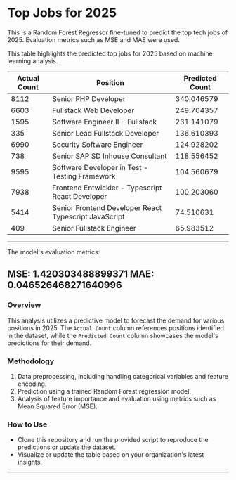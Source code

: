 # Top Jobs for 2025

This is a Random Forest Regressor fine-tuned to predict the top tech jobs of 2025. Evaluation metrics such as MSE and MAE were used. 

This table highlights the predicted top jobs for 2025 based on machine learning analysis.

| **Actual Count** | **Position**                                          | **Predicted Count**   |
|-------------------|------------------------------------------------------|------------------------|
| 8112             | Senior PHP Developer                                  | 340.046579             |
| 6603             | Fullstack Web Developer                               | 249.704357             |
| 1595             | Software Engineer II - Fullstack                      | 231.141079             |
| 335              | Senior Lead Fullstack Developer                       | 136.610393             |
| 6990             | Security Software Engineer                            | 124.928202             |
| 738              | Senior SAP SD Inhouse Consultant                      | 118.556452             |
| 9595             | Software Developer in Test - Testing Framework        | 104.560679             |
| 7938             | Frontend Entwickler - Typescript React Developer      | 100.203060             |
| 5414             | Senior Frontend Developer React Typescript JavaScript | 74.510631              |
| 409              | Senior Fullstack Engineer                             | 65.983512              |
---

The model's evaluation metrics:

MSE: 1.420303488899371
MAE: 0.046526468271640996
---

### Overview

This analysis utilizes a predictive model to forecast the demand for various positions in 2025. The `Actual Count` column references positions identified in the dataset, while the `Predicted Count` column showcases the model's predictions for their demand.

### Methodology

1. Data preprocessing, including handling categorical variables and feature encoding.
2. Prediction using a trained Random Forest regression model.
3. Analysis of feature importance and evaluation using metrics such as Mean Squared Error (MSE).

### How to Use

- Clone this repository and run the provided script to reproduce the predictions or update the dataset.
- Visualize or update the table based on your organization's latest insights.

---

